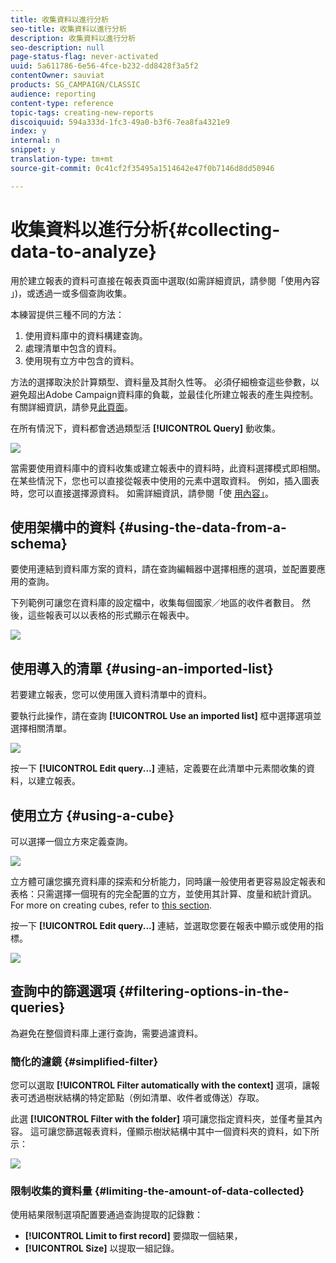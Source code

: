 ```yaml
---
title: 收集資料以進行分析
seo-title: 收集資料以進行分析
description: 收集資料以進行分析
seo-description: null
page-status-flag: never-activated
uuid: 5a611786-6e56-4fce-b232-dd8428f3a5f2
contentOwner: sauviat
products: SG_CAMPAIGN/CLASSIC
audience: reporting
content-type: reference
topic-tags: creating-new-reports
discoiquuid: 594a333d-1fc3-49a0-b3f6-7ea8fa4321e9
index: y
internal: n
snippet: y
translation-type: tm+mt
source-git-commit: 0c41cf2f35495a1514642e47f0b7146d8dd50946

---
```



# 收集資料以進行分析{#collecting-data-to-analyze}

用於建立報表的資料可直接在報表頁面中選取(如需詳細資訊，請參閱「使用內容 [](../../reporting/using/using-the-context.md)」)，或透過一或多個查詢收集。

本練習提供三種不同的方法：

1. 使用資料庫中的資料構建查詢。
1. 處理清單中包含的資料。
1. 使用現有立方中包含的資料。

方法的選擇取決於計算類型、資料量及其耐久性等。 必須仔細檢查這些參數，以避免超出Adobe Campaign資料庫的負載，並最佳化所建立報表的產生與控制。 有關詳細資訊，請參見[此頁面](../../reporting/using/best-practices.md#optimizing-report-creation)。

在所有情況下，資料都會透過類型活 **[!UICONTROL Query]** 動收集。

![](assets/reporting_query_edit.png)

當需要使用資料庫中的資料收集或建立報表中的資料時，此資料選擇模式即相關。 在某些情況下，您也可以直接從報表中使用的元素中選取資料。 例如，插入圖表時，您可以直接選擇源資料。 如需詳細資訊，請參閱「使 [用內容」](../../reporting/using/using-the-context.md)。

## 使用架構中的資料 {#using-the-data-from-a-schema}

要使用連結到資料庫方案的資料，請在查詢編輯器中選擇相應的選項，並配置要應用的查詢。

下列範例可讓您在資料庫的設定檔中，收集每個國家／地區的收件者數目。 然後，這些報表可以以表格的形式顯示在報表中。

![](assets/reporting_query_from_schema.png)

## 使用導入的清單 {#using-an-imported-list}

若要建立報表，您可以使用匯入資料清單中的資料。

要執行此操作，請在查詢 **[!UICONTROL Use an imported list]** 框中選擇選項並選擇相關清單。

![](assets/reporting_query_from_list.png)

按一下 **[!UICONTROL Edit query...]** 連結，定義要在此清單中元素間收集的資料，以建立報表。

## 使用立方 {#using-a-cube}

可以選擇一個立方來定義查詢。

![](assets/reporting_query_from_cube.png)

立方體可讓您擴充資料庫的探索和分析能力，同時讓一般使用者更容易設定報表和表格：只需選擇一個現有的完全配置的立方，並使用其計算、度量和統計資訊。 For more on creating cubes, refer to [this section](../../reporting/using/about-cubes.md).

按一下 **[!UICONTROL Edit query...]** 連結，並選取您要在報表中顯示或使用的指標。

![](assets/reporting_query_from_cube_edit_query.png)

## 查詢中的篩選選項 {#filtering-options-in-the-queries}

為避免在整個資料庫上運行查詢，需要過濾資料。

### 簡化的濾鏡 {#simplified-filter}

您可以選取 **[!UICONTROL Filter automatically with the context]** 選項，讓報表可透過樹狀結構的特定節點（例如清單、收件者或傳送）存取。

此選 **[!UICONTROL Filter with the folder]** 項可讓您指定資料夾，並僅考量其內容。 這可讓您篩選報表資料，僅顯示樹狀結構中其中一個資料夾的資料，如下所示：

![](assets/reporting_control_folder.png)

### 限制收集的資料量 {#limiting-the-amount-of-data-collected}

使用結果限制選項配置要通過查詢提取的記錄數：

* **[!UICONTROL Limit to first record]** 要擷取一個結果，
* **[!UICONTROL Size]** 以提取一組記錄。

